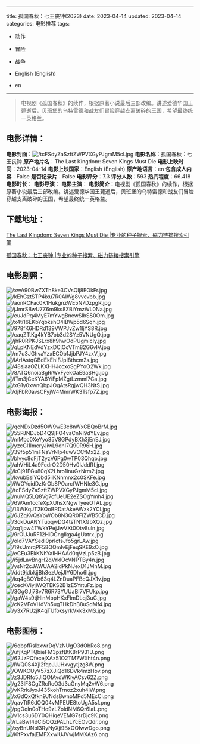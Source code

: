 
---
title: 孤国春秋：七王丧钟(2023)
date: 2023-04-14
updated: 2023-04-14
categories: 电影推荐
tags:
- 动作
- 冒险
- 战争

- English (English)
- en
---


> 电视剧《孤国春秋》的续作，根据原著小说最后三部改编。讲述爱德华国王薨逝后，贝班堡的乌特雷德和战友们冒险穿越支离破碎的王国，希望最终统一英格兰。

## **电影详情**：

**电影封面**：<img src="https://image.tmdb.org/t/p/w200/tcFSdyZaSzftZWPVXGyPJgmM5cl.jpg" alt="/tcFSdyZaSzftZWPVXGyPJgmM5cl.jpg" title="/tcFSdyZaSzftZWPVXGyPJgmM5cl.jpg">
**电影名称**：孤国春秋：七王丧钟
**原产地片名**：The Last Kingdom: Seven Kings Must Die
**电影上映时间**：2023-04-14
**电影上映国家**：English (English)
**原产地语言**：en
**包含成人内容**：False
**是否纪录片**：False
**电影评分**：7.3
**评分人数**：593
**热门程度**：66.418
**电影时长**：
**电影导演**：
**电影主演**：
**电影简介**：电视剧《孤国春秋》的续作，根据原著小说最后三部改编。讲述爱德华国王薨逝后，贝班堡的乌特雷德和战友们冒险穿越支离破碎的王国，希望最终统一英格兰。

## **下载地址**：
[The Last Kingdom: Seven Kings Must Die |专业的种子搜索、磁力链接搜索引擎](https://movie.amd794.com:2083/?search=The%20Last%20Kingdom%3A%20Seven%20Kings%20Must%20Die&ordering=&mode=match_phrase&page_size=10&page=1)

[孤国春秋：七王丧钟 |专业的种子搜索、磁力链接搜索引擎](https://movie.amd794.com:2083/?search=%E5%AD%A4%E5%9B%BD%E6%98%A5%E7%A7%8B%EF%BC%9A%E4%B8%83%E7%8E%8B%E4%B8%A7%E9%92%9F&ordering=&mode=match_phrase&page_size=10&page=1)
 

## **电影剧照**：
<img src="https://image.tmdb.org/t/p/original/xwA90BwZXTh8ke3CVsQlj8EOkFr.jpg" alt="/xwA90BwZXTh8ke3CVsQlj8EOkFr.jpg" title="/xwA90BwZXTh8ke3CVsQlj8EOkFr.jpg"><img src="https://image.tmdb.org/t/p/original/kEhCztSTP4ixu7R0AIWg8vvcvbb.jpg" alt="/kEhCztSTP4ixu7R0AIWg8vvcvbb.jpg" title="/kEhCztSTP4ixu7R0AIWg8vvcvbb.jpg"><img src="https://image.tmdb.org/t/p/original/aonRCFac0K1HukgnzWE5N7DzpgR.jpg" alt="/aonRCFac0K1HukgnzWE5N7DzpgR.jpg" title="/aonRCFac0K1HukgnzWE5N7DzpgR.jpg"><img src="https://image.tmdb.org/t/p/original/jJmrSBwU7Z6m9ks8ZBiYmzWL0Na.jpg" alt="/jJmrSBwU7Z6m9ks8ZBiYmzWL0Na.jpg" title="/jJmrSBwU7Z6m9ks8ZBiYmzWL0Na.jpg"><img src="https://image.tmdb.org/t/p/original/euJdPq4MyE7mYwgBnewSlbSS0Om.jpg" alt="/euJdPq4MyE7mYwgBnewSlbSS0Om.jpg" title="/euJdPq4MyE7mYwgBnewSlbSS0Om.jpg"><img src="https://image.tmdb.org/t/p/original/x4ti16EKbYqbkshO4IBWp5d6Sqh.jpg" alt="/x4ti16EKbYqbkshO4IBWp5d6Sqh.jpg" title="/x4ti16EKbYqbkshO4IBWp5d6Sqh.jpg"><img src="https://image.tmdb.org/t/p/original/978fK6HDRd139VWPJvZw1ljYS8R.jpg" alt="/978fK6HDRd139VWPJvZw1ljYS8R.jpg" title="/978fK6HDRd139VWPJvZw1ljYS8R.jpg"><img src="https://image.tmdb.org/t/p/original/caqZTtKg4kYB7ob3d2SYz5VNUgQ.jpg" alt="/caqZTtKg4kYB7ob3d2SYz5VNUgQ.jpg" title="/caqZTtKg4kYB7ob3d2SYz5VNUgQ.jpg"><img src="https://image.tmdb.org/t/p/original/jhR0RPKJSLrx8h9hwOdPUgmlcIy.jpg" alt="/jhR0RPKJSLrx8h9hwOdPUgmlcIy.jpg" title="/jhR0RPKJSLrx8h9hwOdPUgmlcIy.jpg"><img src="https://image.tmdb.org/t/p/original/qLpKNEdVdYzxDCjOcVTm82G6vIV.jpg" alt="/qLpKNEdVdYzxDCjOcVTm82G6vIV.jpg" title="/qLpKNEdVdYzxDCjOcVTm82G6vIV.jpg"><img src="https://image.tmdb.org/t/p/original/m7u3JGhvaYzxECOb1JjbPJY4zxV.jpg" alt="/m7u3JGhvaYzxECOb1JjbPJY4zxV.jpg" title="/m7u3JGhvaYzxECOb1JjbPJY4zxV.jpg"><img src="https://image.tmdb.org/t/p/original/lArlAstqGBdEkEhIFJpI8thcm2s.jpg" alt="/lArlAstqGBdEkEhIFJpI8thcm2s.jpg" title="/lArlAstqGBdEkEhIFJpI8thcm2s.jpg"><img src="https://image.tmdb.org/t/p/original/48sjaaOZLKXHHJccxoSgPYoO2Wk.jpg" alt="/48sjaaOZLKXHHJccxoSgPYoO2Wk.jpg" title="/48sjaaOZLKXHHJccxoSgPYoO2Wk.jpg"><img src="https://image.tmdb.org/t/p/original/8ATQ6noiaBgRiWxFyekOaE9aSHg.jpg" alt="/8ATQ6noiaBgRiWxFyekOaE9aSHg.jpg" title="/8ATQ6noiaBgRiWxFyekOaE9aSHg.jpg"><img src="https://image.tmdb.org/t/p/original/lTm3jCeKYA6YiFpMZgtLzmml7Ca.jpg" alt="/lTm3jCeKYA6YiFpMZgtLzmml7Ca.jpg" title="/lTm3jCeKYA6YiFpMZgtLzmml7Ca.jpg"><img src="https://image.tmdb.org/t/p/original/xG1y0xwnQbpJOgAtsRgjwQH3NtS.jpg" alt="/xG1y0xwnQbpJOgAtsRgjwQH3NtS.jpg" title="/xG1y0xwnQbpJOgAtsRgjwQH3NtS.jpg"><img src="https://image.tmdb.org/t/p/original/djFbR0avsCFyjW4MmrWK3Tsfp7Z.jpg" alt="/djFbR0avsCFyjW4MmrWK3Tsfp7Z.jpg" title="/djFbR0avsCFyjW4MmrWK3Tsfp7Z.jpg">

## **电影海报**：
<img src="https://image.tmdb.org/t/p/original/qcNDxDzd5OW9wE3c8nWxCBQoBrM.jpg" alt="/qcNDxDzd5OW9wE3c8nWxCBQoBrM.jpg" title="/qcNDxDzd5OW9wE3c8nWxCBQoBrM.jpg"><img src="https://image.tmdb.org/t/p/original/55PJNDJbD4Q9jFO4vaCnNl9dYEv.jpg" alt="/55PJNDJbD4Q9jFO4vaCnNl9dYEv.jpg" title="/55PJNDJbD4Q9jFO4vaCnNl9dYEv.jpg"><img src="https://image.tmdb.org/t/p/original/mMbc0XeYyo85V8GPdyBXh3jEnEJ.jpg" alt="/mMbc0XeYyo85V8GPdyBXh3jEnEJ.jpg" title="/mMbc0XeYyo85V8GPdyBXh3jEnEJ.jpg"><img src="https://image.tmdb.org/t/p/original/yzcGI1ImcryJiwL9dnI7Q90R96H.jpg" alt="/yzcGI1ImcryJiwL9dnI7Q90R96H.jpg" title="/yzcGI1ImcryJiwL9dnI7Q90R96H.jpg"><img src="https://image.tmdb.org/t/p/original/39f5p51mFNaVrNIp4uwVCCfMx2Z.jpg" alt="/39f5p51mFNaVrNIp4uwVCCfMx2Z.jpg" title="/39f5p51mFNaVrNIp4uwVCCfMx2Z.jpg"><img src="https://image.tmdb.org/t/p/original/blvyc8dFjT2yzV6Pg0wTP03Qhqb.jpg" alt="/blvyc8dFjT2yzV6Pg0wTP03Qhqb.jpg" title="/blvyc8dFjT2yzV6Pg0wTP03Qhqb.jpg"><img src="https://image.tmdb.org/t/p/original/ahVHiL4a9FcdrO2D50Hv0IJddRf.jpg" alt="/ahVHiL4a9FcdrO2D50Hv0IJddRf.jpg" title="/ahVHiL4a9FcdrO2D50Hv0IJddRf.jpg"><img src="https://image.tmdb.org/t/p/original/kCj91FGu80qX2Lhro1inuGzNrm2.jpg" alt="/kCj91FGu80qX2Lhro1inuGzNrm2.jpg" title="/kCj91FGu80qX2Lhro1inuGzNrm2.jpg"><img src="https://image.tmdb.org/t/p/original/kvubBsiYQbd5iiKNnmnx2c0SKFe.jpg" alt="/kvubBsiYQbd5iiKNnmnx2c0SKFe.jpg" title="/kvubBsiYQbd5iiKNnmnx2c0SKFe.jpg"><img src="https://image.tmdb.org/t/p/original/iWOYqidDzKrObSPOarcfWHNle3G.jpg" alt="/iWOYqidDzKrObSPOarcfWHNle3G.jpg" title="/iWOYqidDzKrObSPOarcfWHNle3G.jpg"><img src="https://image.tmdb.org/t/p/original/tcFSdyZaSzftZWPVXGyPJgmM5cl.jpg" alt="/tcFSdyZaSzftZWPVXGyPJgmM5cl.jpg" title="/tcFSdyZaSzftZWPVXGyPJgmM5cl.jpg"><img src="https://image.tmdb.org/t/p/original/nuMQ5LQ8Vg7cfUeUE2eZSOgYmh4.jpg" alt="/nuMQ5LQ8Vg7cfUeUE2eZSOgYmh4.jpg" title="/nuMQ5LQ8Vg7cfUeUE2eZSOgYmh4.jpg"><img src="https://image.tmdb.org/t/p/original/6WAm1ccfeXpXUhsXNgwTyeeOTAL.jpg" alt="/6WAm1ccfeXpXUhsXNgwTyeeOTAL.jpg" title="/6WAm1ccfeXpXUhsXNgwTyeeOTAL.jpg"><img src="https://image.tmdb.org/t/p/original/13WKqJT2KOoBRDatAkeAWzk2YCl.jpg" alt="/13WKqJT2KOoBRDatAkeAWzk2YCl.jpg" title="/13WKqJT2KOoBRDatAkeAWzk2YCl.jpg"><img src="https://image.tmdb.org/t/p/original/6JZqKvQsYpWOb8N3QR0FIZWB5CD.jpg" alt="/6JZqKvQsYpWOb8N3QR0FIZWB5CD.jpg" title="/6JZqKvQsYpWOb8N3QR0FIZWB5CD.jpg"><img src="https://image.tmdb.org/t/p/original/3okDuANYTuoqwDG4tsTN1XGbXQz.jpg" alt="/3okDuANYTuoqwDG4tsTN1XGbXQz.jpg" title="/3okDuANYTuoqwDG4tsTN1XGbXQz.jpg"><img src="https://image.tmdb.org/t/p/original/xq1jpw4TWkYPejJwVXt0Otv8uln.jpg" alt="/xq1jpw4TWkYPejJwVXt0Otv8uln.jpg" title="/xq1jpw4TWkYPejJwVXt0Otv8uln.jpg"><img src="https://image.tmdb.org/t/p/original/9rOUJuRF12HiDCngIkga4gUatrx.jpg" alt="/9rOUJuRF12HiDCngIkga4gUatrx.jpg" title="/9rOUJuRF12HiDCngIkga4gUatrx.jpg"><img src="https://image.tmdb.org/t/p/original/oId7VAYSedl0prIcfsJfo5grLAw.jpg" alt="/oId7VAYSedl0prIcfsJfo5grLAw.jpg" title="/oId7VAYSedl0prIcfsJfo5grLAw.jpg"><img src="https://image.tmdb.org/t/p/original/19sUmrqPF58QQmIvEjFeqSKE9xO.jpg" alt="/19sUmrqPF58QQmIvEjFeqSKE9xO.jpg" title="/19sUmrqPF58QQmIvEjFeqSKE9xO.jpg"><img src="https://image.tmdb.org/t/p/original/eCEu3EkKNhYaIHHAAd0qVzLp5zB.jpg" alt="/eCEu3EkKNhYaIHHAAd0qVzLp5zB.jpg" title="/eCEu3EkKNhYaIHHAAd0qVzLp5zB.jpg"><img src="https://image.tmdb.org/t/p/original/i5jdLavBngH2qVrklOcVNPTBy4n.jpg" alt="/i5jdLavBngH2qVrklOcVNPTBy4n.jpg" title="/i5jdLavBngH2qVrklOcVNPTBy4n.jpg"><img src="https://image.tmdb.org/t/p/original/ysNr2cJAWUAA2IdPkNJexD1JMhM.jpg" alt="/ysNr2cJAWUAA2IdPkNJexD1JMhM.jpg" title="/ysNr2cJAWUAA2IdPkNJexD1JMhM.jpg"><img src="https://image.tmdb.org/t/p/original/ddt9jdbkjjBh3ezUejJlY6Dho6l.jpg" alt="/ddt9jdbkjjBh3ezUejJlY6Dho6l.jpg" title="/ddt9jdbkjjBh3ezUejJlY6Dho6l.jpg"><img src="https://image.tmdb.org/t/p/original/kq4gBOYb63q4LZnDuaPFBcQJX1v.jpg" alt="/kq4gBOYb63q4LZnDuaPFBcQJX1v.jpg" title="/kq4gBOYb63q4LZnDuaPFBcQJX1v.jpg"><img src="https://image.tmdb.org/t/p/original/cecKViyjIWQTEKS2B1zE5YrtuFz.jpg" alt="/cecKViyjIWQTEKS2B1zE5YrtuFz.jpg" title="/cecKViyjIWQTEKS2B1zE5YrtuFz.jpg"><img src="https://image.tmdb.org/t/p/original/3GgGJj78v7R6R73YUUaBI7VFUkp.jpg" alt="/3GgGJj78v7R6R73YUUaBI7VFUkp.jpg" title="/3GgGJj78v7R6R73YUUaBI7VFUkp.jpg"><img src="https://image.tmdb.org/t/p/original/gaW4s9tjHlnMbpHKxFlmDLqj3uC.jpg" alt="/gaW4s9tjHlnMbpHKxFlmDLqj3uC.jpg" title="/gaW4s9tjHlnMbpHKxFlmDLqj3uC.jpg"><img src="https://image.tmdb.org/t/p/original/cK2VFoVHdVh5ugTHkDhB8uSdMf4.jpg" alt="/cK2VFoVHdVh5ugTHkDhB8uSdMf4.jpg" title="/cK2VFoVHdVh5ugTHkDhB8uSdMf4.jpg"><img src="https://image.tmdb.org/t/p/original/y3x7RUzjK4qTUfoksyrkVkk3xMS.jpg" alt="/y3x7RUzjK4qTUfoksyrkVkk3xMS.jpg" title="/y3x7RUzjK4qTUfoksyrkVkk3xMS.jpg">

## **电影图标**：
<img src="https://image.tmdb.org/t/p/original/6qbpfRsIbxwrDqVzNUgO3dObRo8.png" alt="/6qbpfRsIbxwrDqVzNUgO3dObRo8.png" title="/6qbpfRsIbxwrDqVzNUgO3dObRo8.png"><img src="https://image.tmdb.org/t/p/original/ufjKqPTQbieFM3pzfBtK8rP931U.png" alt="/ufjKqPTQbieFM3pzfBtK8rP931U.png" title="/ufjKqPTQbieFM3pzfBtK8rP931U.png"><img src="https://image.tmdb.org/t/p/original/62JzPQfecejXAz51O2TM7WXht4n.png" alt="/62JzPQfecejXAz51O2TM7WXht4n.png" title="/62JzPQfecejXAz51O2TM7WXht4n.png"><img src="https://image.tmdb.org/t/p/original/lWQ0S4Xjl2fqcJJJHxvgytjzg8W.png" alt="/lWQ0S4Xjl2fqcJJJHxvgytjzg8W.png" title="/lWQ0S4Xjl2fqcJJJHxvgytjzg8W.png"><img src="https://image.tmdb.org/t/p/original/OWKCUyV57zXJlQd16DVk4mzHov.png" alt="/OWKCUyV57zXJlQd16DVk4mzHov.png" title="/OWKCUyV57zXJlQd16DVk4mzHov.png"><img src="https://image.tmdb.org/t/p/original/z3JDRfo5JIQOfAvdWKiyACsv62Z.png" alt="/z3JDRfo5JIQOfAvdWKiyACsv62Z.png" title="/z3JDRfo5JIQOfAvdWKiyACsv62Z.png"><img src="https://image.tmdb.org/t/p/original/g23IF8CgZRcRcO3d3uGnyMq2vW6.png" alt="/g23IF8CgZRcRcO3d3uGnyMq2vW6.png" title="/g23IF8CgZRcRcO3d3uGnyMq2vW6.png"><img src="https://image.tmdb.org/t/p/original/vKRrkJyxJ435kohTrnoz2xuh4IW.png" alt="/vKRrkJyxJ435kohTrnoz2xuh4IW.png" title="/vKRrkJyxJ435kohTrnoz2xuh4IW.png"><img src="https://image.tmdb.org/t/p/original/xGdQxQfkn9JNdsBwnoMPd5MEcCi.png" alt="/xGdQxQfkn9JNdsBwnoMPd5MEcCi.png" title="/xGdQxQfkn9JNdsBwnoMPd5MEcCi.png"><img src="https://image.tmdb.org/t/p/original/qavTtR6dOQ04vMPEUE8toUgA5sf.png" alt="/qavTtR6dOQ04vMPEUE8toUgA5sf.png" title="/qavTtR6dOQ04vMPEUE8toUgA5sf.png"><img src="https://image.tmdb.org/t/p/original/pgOqln0oTHo9zLZoldNM6Qr6IaL.png" alt="/pgOqln0oTHo9zLZoldNM6Qr6IaL.png" title="/pgOqln0oTHo9zLZoldNM6Qr6IaL.png"><img src="https://image.tmdb.org/t/p/original/v1cs3u6DY0QHiqeVEMG7srDjc9K.png" alt="/v1cs3u6DY0QHiqeVEMG7srDjc9K.png" title="/v1cs3u6DY0QHiqeVEMG7srDjc9K.png"><img src="https://image.tmdb.org/t/p/original/rLaBwI4dCI5QQzPALhLYcEOvQdr.png" alt="/rLaBwI4dCI5QQzPALhLYcEOvQdr.png" title="/rLaBwI4dCI5QQzPALhLYcEOvQdr.png"><img src="https://image.tmdb.org/t/p/original/xyBnUNbI3RyNyXji9BxOOIwwDgo.png" alt="/xyBnUNbI3RyNyXji9BxOOIwwDgo.png" title="/xyBnUNbI3RyNyXji9BxOOIwwDgo.png"><img src="https://image.tmdb.org/t/p/original/i6fPxvfajEMFXxwlUJVwjMMXAz6.png" alt="/i6fPxvfajEMFXxwlUJVwjMMXAz6.png" title="/i6fPxvfajEMFXxwlUJVwjMMXAz6.png">
